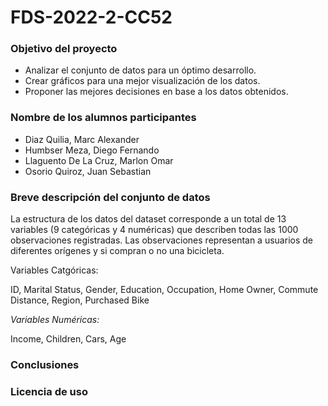 # FDS-2022-2-CC52

### Objetivo del proyecto

- Analizar el conjunto de datos para un óptimo desarrollo. 
- Crear gráficos para una mejor visualización de los datos. 
- Proponer las mejores decisiones en base a los datos obtenidos.

### Nombre de los alumnos participantes

- Diaz Quilia, Marc Alexander
- Humbser Meza, Diego Fernando
- Llaguento De La Cruz, Marlon Omar
- Osorio Quiroz, Juan Sebastian

### Breve descripción del conjunto de datos

La estructura de los datos del dataset corresponde a un total de 13 variables (9 categóricas y 4 numéricas) que describen todas las 1000 observaciones registradas. Las observaciones representan a usuarios de diferentes orígenes y si compran o no una bicicleta.

Variables Catgóricas:

ID, Marital Status, Gender, Education, Occupation, Home Owner, Commute Distance, Region, Purchased Bike

*Variables Numéricas:*

Income, Children, Cars, Age

### Conclusiones
### Licencia de uso
